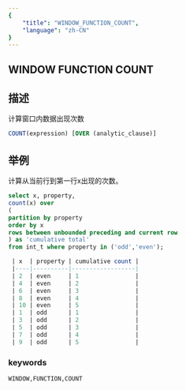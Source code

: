 ```yaml
---
{
    "title": "WINDOW_FUNCTION_COUNT",
    "language": "zh-CN"
}
---
```


## WINDOW FUNCTION COUNT
## 描述

计算窗口内数据出现次数

```sql
COUNT(expression) [OVER (analytic_clause)]
```

## 举例

计算从当前行到第一行x出现的次数。

```sql
select x, property,   
count(x) over   
(   
partition by property    
order by x    
rows between unbounded preceding and current row    
) as 'cumulative total'    
from int_t where property in ('odd','even');

 | x  | property | cumulative count |
 |----|----------|------------------|
 | 2  | even     | 1                |
 | 4  | even     | 2                |
 | 6  | even     | 3                |
 | 8  | even     | 4                |
 | 10 | even     | 5                |
 | 1  | odd      | 1                |
 | 3  | odd      | 2                |
 | 5  | odd      | 3                |
 | 7  | odd      | 4                |
 | 9  | odd      | 5                |
```

### keywords

    WINDOW,FUNCTION,COUNT
